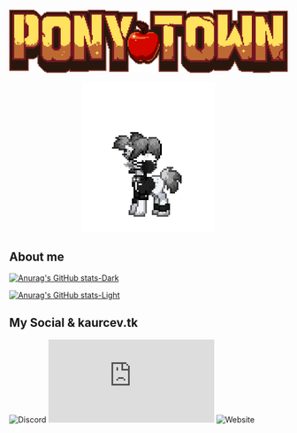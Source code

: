  
<p align="center">
  <img src="logo-large-57d9b1947a.png">
</p>

<p align="center">
   <img src="no-no.gif" >
</p>

## About me

<p align="center">
  
[![Anurag's GitHub stats-Dark](https://github-readme-stats.vercel.app/api?username=kaurcev&show_icons=true&theme=dark#gh-dark-mode-only)](https://github.com/kaurcev/github-readme-stats#gh-dark-mode-only)
  
[![Anurag's GitHub stats-Light](https://github-readme-stats.vercel.app/api?username=kaurcev&show_icons=true&theme=default#gh-light-mode-only)](https://github.com/kaurcev/github-readme-stats#gh-light-mode-only)
  
</p>

## My Social & kaurcev.tk

<p align="center">
  
![Discord](https://img.shields.io/discord/888102048413937684?style=flat-square)
![Mozilla HTTP Observatory Grade](https://img.shields.io/mozilla-observatory/grade-score/kaurcev.tk?publish&style=flat-square)
![Website](https://img.shields.io/website?style=flat-square&url=https://kaurcev.space)
  
</p>
